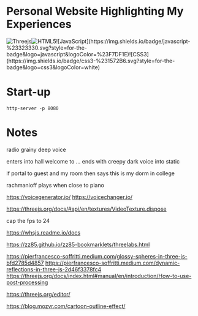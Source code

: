 # Personal Website Highlighting My Experiences
![Threejs](https://img.shields.io/badge/threejs-black?style=for-the-badge&logo=three.js&logoColor=white)![HTML5](https://img.shields.io/badge/html5-%23E34F26.svg?style=for-the-badge&logo=html5&logoColor=white!)![JavaScript](https://img.shields.io/badge/javascript-%23323330.svg?style=for-the-badge&logo=javascript&logoColor=%23F7DF1E)![CSS3](https://img.shields.io/badge/css3-%231572B6.svg?style=for-the-badge&logo=css3&logoColor=white)

# Start-up
```
http-server -p 8080
```

# Notes

radio grainy deep voice

enters into hall welcome to ... ends with creepy dark voice into static

if portal to guest and my room then says
this is my dorm in college

rachmanioff plays when close to piano

https://voicegenerator.io/
https://voicechanger.io/

https://threejs.org/docs/#api/en/textures/VideoTexture.dispose 


cap the fps to 24

https://whsjs.readme.io/docs

https://zz85.github.io/zz85-bookmarklets/threelabs.html

https://pierfrancesco-soffritti.medium.com/glossy-spheres-in-three-js-bfd2785d4857 
https://pierfrancesco-soffritti.medium.com/dynamic-reflections-in-three-js-2d46f3378fc4
https://threejs.org/docs/index.html#manual/en/introduction/How-to-use-post-processing

https://threejs.org/editor/

https://blog.mozvr.com/cartoon-outline-effect/

